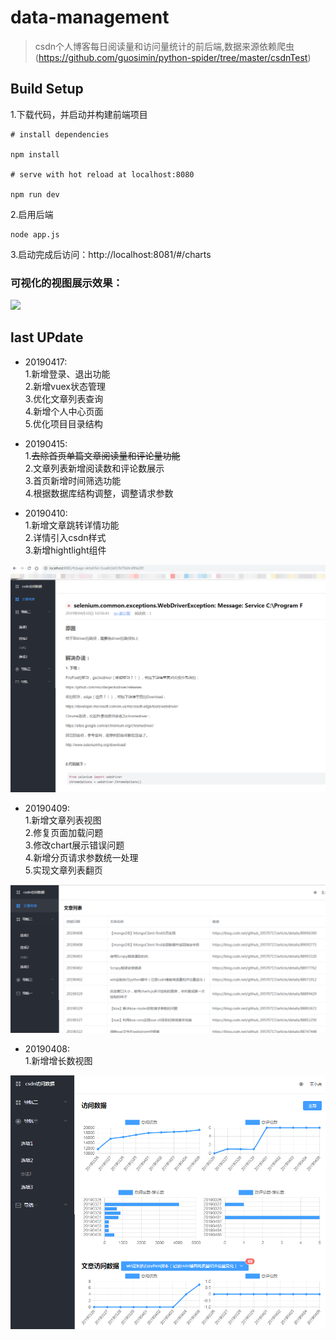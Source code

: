 # data-management

> csdn个人博客每日阅读量和访问量统计的前后端,数据来源依赖爬虫(https://github.com/guosimin/python-spider/tree/master/csdnTest)

## Build Setup

1.下载代码，并启动并构建前端项目     
```
# install dependencies

npm install

# serve with hot reload at localhost:8080

npm run dev
```
2.启用后端   

```
node app.js
```
3.启动完成后访问：http://localhost:8081/#/charts   

### 可视化的视图展示效果：   
![](https://img-blog.csdnimg.cn/20190402144205489.png?x-oss-process=image/watermark,type_ZmFuZ3poZW5naGVpdGk,shadow_10,text_aHR0cHM6Ly9ibG9nLmNzZG4ubmV0L2dpdGh1Yl8zOTU3MDcxNw==,size_16,color_FFFFFF,t_70)


## last UPdate   
* 20190417:       
1.新增登录、退出功能       
2.新增vuex状态管理      
3.优化文章列表查询     
4.新增个人中心页面     
5.优化项目目录结构           

  
* 20190415:         
1.~~去除首页单篇文章阅读量和评论量功能~~          
2.文章列表新增阅读数和评论数展示      
3.首页新增时间筛选功能      
4.根据数据库结构调整，调整请求参数       


* 20190410:     
1.新增文章跳转详情功能     
2.详情引入csdn样式     
3.新增hightlight组件          
    
![](./src/assets/img/readmeImg/20190410.png)

* 20190409:     
1.新增文章列表视图     
2.修复页面加载问题     
3.修改chart展示错误问题     
4.新增分页请求参数统一处理     
5.实现文章列表翻页  
    
![](./src/assets/img/readmeImg/20190409.png)


* 20190408:     
1.新增增长数视图     
    
![](./src/assets/img/readmeImg/20190408.png)

